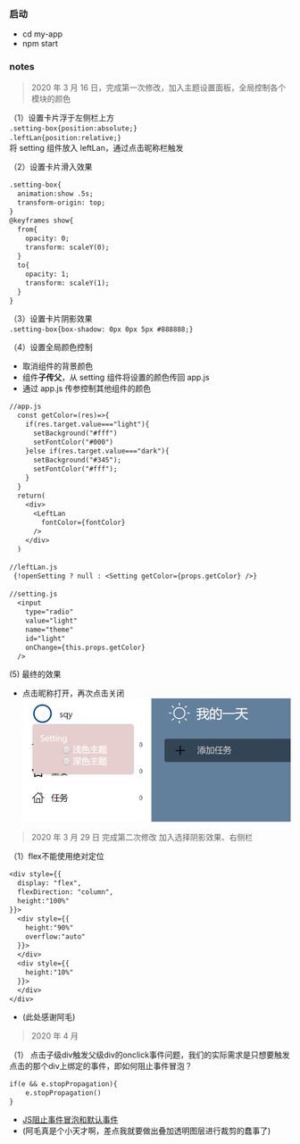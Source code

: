 ### 启动

- cd my-app
- npm start

### notes

> 2020 年 3 月 16 日，完成第一次修改，加入主题设置面板，全局控制各个模块的颜色

（1）设置卡片浮于左侧栏上方  
`.setting-box{position:absolute;}`  
`.leftLan{position:relative;}`  
将 setting 组件放入 leftLan，通过点击昵称栏触发

（2）设置卡片滑入效果

```
.setting-box{
  animation:show .5s;
  transform-origin: top;
}
@keyframes show{
  from{
    opacity: 0;
    transform: scaleY(0);
  }
  to{
    opacity: 1;
    transform: scaleY(1);
  }
}
```

（3）设置卡片阴影效果  
`.setting-box{box-shadow: 0px 0px 5px #888888;}`

（4）设置全局颜色控制

- 取消组件的背景颜色
- 组件<strong>子传父</strong>，从 setting 组件将设置的颜色传回 app.js
- 通过 app.js 传参控制其他组件的颜色

```
//app.js
  const getColor=(res)=>{
    if(res.target.value==="light"){
      setBackground("#fff")
      setFontColor("#000")
    }else if(res.target.value==="dark"){
      setBackground("#345");
      setFontColor("#fff");
    }
  }
  return(
    <div>
      <LeftLan
        fontColor={fontColor}
      />
    </div>
  )

//leftLan.js
 {!openSetting ? null : <Setting getColor={props.getColor} />}

//setting.js
  <input
    type="radio"
    value="light"
    name="theme"
    id="light"
    onChange={this.props.getColor}
  />
```
(5) 最终的效果
- 点击昵称打开，再次点击关闭  
![settingBox](https://github.com/shengshengqi/ToDoList/blob/master/frontend/my-app/asset/settingBox.png)

>2020 年 3 月 29 日 完成第二次修改 加入选择阴影效果、右侧栏

（1）flex不能使用绝对定位
  ```
  <div style={{
    display: "flex",
    flexDirection: "column",
    height:"100%"
  }}>
    <div style={{
      height:"90%"
      overflow:"auto"
    }}>
    </div>
    <div style={{
      height:"10%"
    }}>
    </div>
  </div>
  ```

  - (此处感谢阿毛)

>2020 年 4 月 

（1）
  点击子级div触发父级div的onclick事件问题，我们的实际需求是只想要触发点击的那个div上绑定的事件，即如何阻止事件冒泡？  
  ```
  if(e && e.stopPropagation){
      e.stopPropagation()
  }
  ```
  - [JS阻止事件冒泡和默认事件](https://blog.csdn.net/xiasohuai/article/details/86496745?tdsourcetag=s_pctim_aiomsg)    
  - (阿毛真是个小天才啊，差点我就要做出叠加透明图层进行裁剪的蠢事了)
